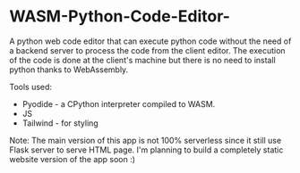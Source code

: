 # WASM-Python-Code-Editor-
A python web code editor that can execute python code without the need of a backend server to process the code from the client editor.
The execution of the code is done at the client's machine but there is no need to install python thanks to WebAssembly.

Tools used:
* Pyodide - a CPython interpreter compiled to WASM.
* JS
* Tailwind - for styling

Note:
The main version of this app is not 100% serverless since it still use Flask server to serve HTML page. 
I'm planning to build a completely static website version of the app soon :)
